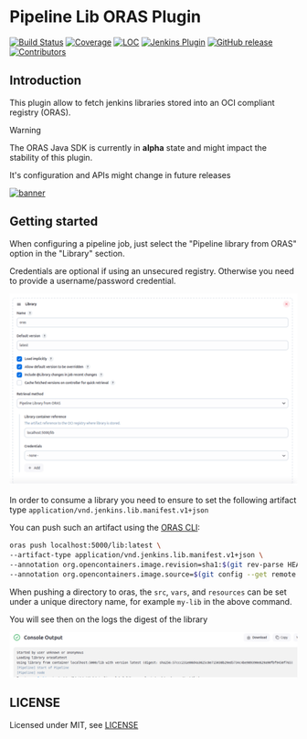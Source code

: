 # Pipeline Lib ORAS Plugin

[![Build Status](https://ci.jenkins.io/buildStatus/icon?job=Plugins/pipeline-lib-oras-plugin/main)](https://ci.jenkins.io/job/plugins/job/pipeline-lib-oras-plugin-plugin/)
[![Coverage](https://ci.jenkins.io/job/Plugins/job/pipeline-lib-oras-plugin/job/main/badge/icon?status=${instructionCoverage}&subject=coverage&color=${colorInstructionCoverage})](https://ci.jenkins.io/job/Plugins/job/pipeline-lib-oras-plugin/job/main)
[![LOC](https://ci.jenkins.io/job/Plugins/job/pipeline-lib-oras-plugin/job/main/badge/icon?job=test&status=${lineOfCode}&subject=line%20of%20code&color=blue)](https://ci.jenkins.io/job/Plugins/job/pipeline-lib-oras-plugin/job/main)
[![Jenkins Plugin](https://img.shields.io/jenkins/plugin/v/pipeline-lib-oras.svg)](https://plugins.jenkins.io/pipeline-lib-oras/)
[![GitHub release](https://img.shields.io/github/release/jenkinsci/pipeline-lib-oras-plugin.svg?label=changelog)](https://github.com/jenkinsci/pipeline-lib-oras-plugin/releases/latest)
[![Contributors](https://img.shields.io/github/contributors/jenkinsci/pipeline-lib-oras-plugin.svg)](https://github.com/jenkinsci/pipeline-lib-oras-plugin/graphs/contributors)

## Introduction

This plugin allow to fetch jenkins libraries stored into an OCI compliant registry (ORAS).

> [!WARNING]
> The ORAS Java SDK is currently in **alpha** state and might impact the stability of this plugin.
>
> It's configuration and APIs might change in future releases

<p align="left">
<a href="https://oras.land/"><img src="https://oras.land/img/oras.svg" alt="banner" width="200px"></a>
</p>

## Getting started

When configuring a pipeline job, just select the "Pipeline library from ORAS" option in the "Library" section.

Credentials are optional if using an unsecured registry. Otherwise you need to provide a username/password credential.

![config.png](docs/config.png)

In order to consume a library you need to ensure to set the following artifact type `application/vnd.jenkins.lib.manifest.v1+json`

You can push such an artifact using the [ORAS CLI](https://oras.land/docs/commands/oras_push):

```bash
oras push localhost:5000/lib:latest \
--artifact-type application/vnd.jenkins.lib.manifest.v1+json \
--annotation org.opencontainers.image.revision=sha1:$(git rev-parse HEAD) \
--annotation org.opencontainers.image.source=$(git config --get remote.origin.url) my-lib
```

When pushing a directory to oras, the `src`, `vars`, and `resources` can be set under a unique directory name, for example `my-lib` in the above command.

You will see then on the logs the digest of the library

![log.png](docs/log.png)

## LICENSE

Licensed under MIT, see [LICENSE](LICENSE.md)

